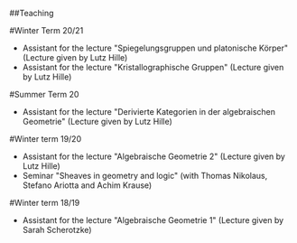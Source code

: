 ##Teaching

#Winter Term 20/21
* Assistant for the lecture "Spiegelungsgruppen und platonische Körper" (Lecture given by Lutz Hille)
* Assistant for the lecture "Kristallographische Gruppen" (Lecture given by Lutz Hille)

#Summer Term 20
* Assistant for the lecture "Derivierte Kategorien in der algebraischen Geometrie" (Lecture given by Lutz Hille)

#Winter term 19/20
* Assistant for the lecture "Algebraische Geometrie 2" (Lecture given by Lutz Hille)
* Seminar "Sheaves in geometry and logic" (with Thomas Nikolaus, Stefano Ariotta and Achim Krause)

#Winter term 18/19
* Assistant for the lecture "Algebraische Geometrie 1" (Lecture given by Sarah Scherotzke)
